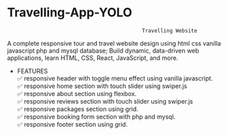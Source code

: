 # Travelling-App-YOLO
                                                Travelling Website
A complete responsive tour and travel website design using html css vanilla javascript php and mysql database;
Build dynamic, data-driven web applications, learn HTML, CSS, React, JavaScript, and more.

* FEATURES <br>
✅ responsive header with toggle menu effect using vanilla javascript.<br>
✅ responsive home section with touch slider using swiper.js <br>
✅ responsive about section using flexbox. <br>
✅ responsive reviews section  with touch slider using swiper.js <br>
✅ responsive packages section using grid. <br>
✅ responsive booking form section with php and mysql. <br>
✅ responsive footer section using grid. <br>

